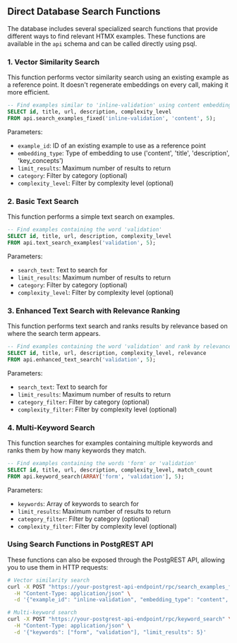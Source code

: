 ## Direct Database Search Functions

The database includes several specialized search functions that provide different ways to find relevant HTMX examples. These functions are available in the `api` schema and can be called directly using psql.

### 1. Vector Similarity Search

This function performs vector similarity search using an existing example as a reference point. It doesn't regenerate embeddings on every call, making it more efficient.

```sql
-- Find examples similar to 'inline-validation' using content embeddings
SELECT id, title, url, description, complexity_level 
FROM api.search_examples_fixed('inline-validation', 'content', 5);
```

Parameters:
- `example_id`: ID of an existing example to use as a reference point
- `embedding_type`: Type of embedding to use ('content', 'title', 'description', 'key_concepts')
- `limit_results`: Maximum number of results to return
- `category`: Filter by category (optional)
- `complexity_level`: Filter by complexity level (optional)

### 2. Basic Text Search

This function performs a simple text search on examples.

```sql
-- Find examples containing the word 'validation'
SELECT id, title, url, description, complexity_level 
FROM api.text_search_examples('validation', 5);
```

Parameters:
- `search_text`: Text to search for
- `limit_results`: Maximum number of results to return
- `category`: Filter by category (optional)
- `complexity_level`: Filter by complexity level (optional)

### 3. Enhanced Text Search with Relevance Ranking

This function performs text search and ranks results by relevance based on where the search term appears.

```sql
-- Find examples containing the word 'validation' and rank by relevance
SELECT id, title, url, description, complexity_level, relevance 
FROM api.enhanced_text_search('validation', 5);
```

Parameters:
- `search_text`: Text to search for
- `limit_results`: Maximum number of results to return
- `category_filter`: Filter by category (optional)
- `complexity_filter`: Filter by complexity level (optional)

### 4. Multi-Keyword Search

This function searches for examples containing multiple keywords and ranks them by how many keywords they match.

```sql
-- Find examples containing the words 'form' or 'validation'
SELECT id, title, url, description, complexity_level, match_count 
FROM api.keyword_search(ARRAY['form', 'validation'], 5);
```

Parameters:
- `keywords`: Array of keywords to search for
- `limit_results`: Maximum number of results to return
- `category_filter`: Filter by category (optional)
- `complexity_filter`: Filter by complexity level (optional)

### Using Search Functions in PostgREST API

These functions can also be exposed through the PostgREST API, allowing you to use them in HTTP requests:

```bash
# Vector similarity search
curl -X POST "https://your-postgrest-api-endpoint/rpc/search_examples_fixed" \
  -H "Content-Type: application/json" \
  -d '{"example_id": "inline-validation", "embedding_type": "content", "limit_results": 5}'

# Multi-keyword search
curl -X POST "https://your-postgrest-api-endpoint/rpc/keyword_search" \
  -H "Content-Type: application/json" \
  -d '{"keywords": ["form", "validation"], "limit_results": 5}'
``` 